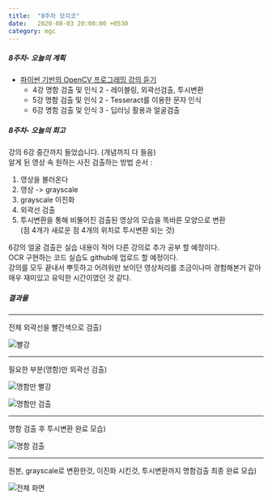 ```yaml
---
title:  "8주차 모각코"
date:   2020-08-03 20:00:00 +0530
category: mgc
---
```



##### 8주차- 오늘의 계획
- [파이썬 기반의 OpenCV 프로그래밍 강의 듣기](https://tacademy.skplanet.com/live/player/onlineLectureDetail.action?seq=179)  
  + 4강 명함 검출 및 인식 2 - 레이블링, 외곽선검출, 투시변환  
  + 5강 명함 검출 및 인식 2 - Tesseract를 이용한 문자 인식  
  + 6강 명함 검출 및 인식 3 - 딥러닝 활용과 얼굴검출  


##### 8주차- 오늘의 회고
  강의 6강 중간까지 들었습니다. (개념까지 다 들음)  
  알게 된 영상 속 원하는 사진 검출하는 방법 순서 :    
  1. 영상을 불러온다
  2. 영상 -> grayscale
  3. grayscale 이진화
  4. 외곽선 검출
  5. 투시변환을 통해 비뚤어진 검출된 영상의 모습을 똑바른 모양으로 변환  
     (점 4개가 새로운 점 4개의 위치로 투시변환 되는 것)   
  
  6강의 얼굴 검출은 실습 내용이 적어 다른 강의로 추가 공부 할 예정이다.  
  OCR 구현하는 코드 실습도 github에 업로드 할 예정이다.  
  강의를 모두 끝내서 뿌듯하고 어려워만 보이던 영상처리를 조금이나마 경험해본거 같아  
  매우 재미있고 유익한 시간이였던 것 같다.  
  
     
##### 결과물    

***  

전체 외곽선을 빨간색으로 검출)    

![빨강](https://user-images.githubusercontent.com/26339800/89191900-8c359800-d5de-11ea-96a0-741a9d11f063.JPG)    
***  

필요한 부분(명함)만 외곽선 검출)  

![명함만 빨강](https://user-images.githubusercontent.com/26339800/89191891-89d33e00-d5de-11ea-82dd-31eb3d26dbd5.JPG)    

![명함만 검출](https://user-images.githubusercontent.com/26339800/89191893-8b046b00-d5de-11ea-95b8-6d71e1077b3c.JPG)  
***  

명함 검출 후 투시변환 완료 모습)  

![명함 검출](https://user-images.githubusercontent.com/26339800/89191895-8b9d0180-d5de-11ea-9c1a-52beb8ed19b0.JPG)      
***  

원본, grayscale로 변환한것, 이진화 시킨것, 투시변환까지 명함검출 최종 완료 모습)  

![전체 화면](https://user-images.githubusercontent.com/26339800/89191918-922b7900-d5de-11ea-96d0-58ffd1e5e926.png)    

  
 
  
  
  
